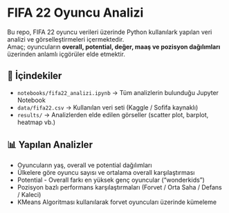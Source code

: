 # FIFA 22 Oyuncu Analizi 

Bu repo, FIFA 22 oyuncu verileri üzerinde Python kullanılark yapılan veri analizi ve görselleştirmeleri içermektedir.  
Amaç; oyuncuların **overall, potential, değer, maaş ve pozisyon dağılımları** üzerinden anlamlı içgörüler elde etmektir.  

## 📂 İçindekiler
- `notebooks/fifa22_analizi.ipynb` → Tüm analizlerin bulunduğu Jupyter Notebook  
- `data/fifa22.csv` → Kullanılan veri seti (Kaggle / Sofifa kaynaklı)  
- `results/` → Analizlerden elde edilen görseller (scatter plot, barplot, heatmap vb.)  

## 📊 Yapılan Analizler
- Oyuncuların yaş, overall ve potential dağılımları  
- Ülkelere göre oyuncu sayısı ve ortalama overall karşılaştırması  
- Potential - Overall farkı en yüksek genç oyuncular (“wonderkids”)   
- Pozisyon bazlı performans karşılaştırmaları (Forvet / Orta Saha / Defans / Kaleci)
- KMeans Algoritması kullanılarak forvet oyuncuları üzerinde kümeleme



